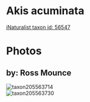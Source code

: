 
Akis acuminata
==============
  
[iNaturalist taxon id: 56547](https://www.inaturalist.org/taxa/56547)
# Photos

## by: Ross Mounce
  
![taxon205563714](https://inaturalist-open-data.s3.amazonaws.com/photos/220209899/medium.jpg)  
![taxon205563730](https://inaturalist-open-data.s3.amazonaws.com/photos/220209926/medium.jpg)